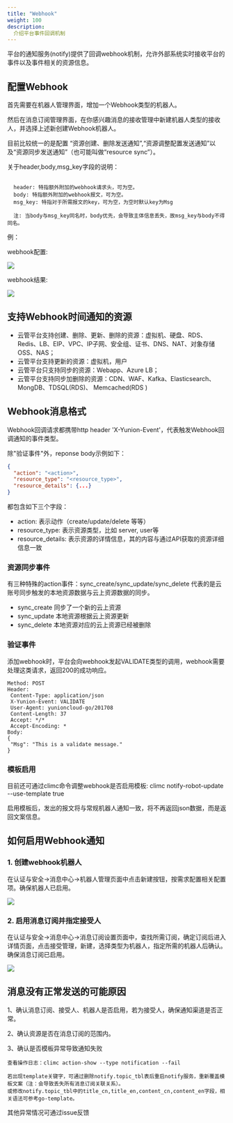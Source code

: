 ```yaml
---
title: "Webhook"
weight: 100
description:
  介绍平台事件回调机制
---
```


平台的通知服务(notify)提供了回调webhook机制，允许外部系统实时接收平台的事件以及事件相关的资源信息。

## 配置Webhook

⾸先需要在机器⼈管理界⾯，增加⼀个Webhook类型的机器⼈。

然后在消息订阅管理界⾯，在你感兴趣消息的接收管理中新建机器⼈类型的接收⼈，并选择上述新创建Webhook机器⼈。

⽬前⽐较统⼀的是配置
“资源创建、删除发送通知”,“资源调整配置发送通知”以及“资源同步发送通知”（也可能叫做“resource sync”）。

关于header,body,msg_key字段的说明：
```

  header: 特指额外附加的webhook请求头，可为空。
  body: 特指额外附加的webhook报文，可为空。
  msg_key: 特指对于所需报文的key，可为空，为空时默认key为Msg

  注: 当body与msg_key同名时，body优先，会导致主体信息丢失，故msg_key与body不得同名。

```
例：

webhook配置: 

![](../images/webhook_config.jpg)

webhook结果: 

![](../images/webhook_result.jpg)


## 支持Webhook时间通知的资源

* 云管平台⽀持创建、删除、更新、删除的资源：虚拟机、硬盘、RDS、Redis、LB、EIP、VPC、IP⼦⽹、安全组、证书、DNS、NAT、对象存储OSS、NAS；
* 云管平台支持更新的资源：虚拟机，用户
* 云管平台只⽀持同步的资源：Webapp、Azure LB；
* 云管平台⽀持同步加删除的资源：CDN、WAF、Kafka、Elasticsearch、MongDB、TDSQL(RDS)、 Memcached(RDS )

## Webhook消息格式

Webhook回调请求都携带http header 'X-Yunion-Event'，代表触发Webhook回调通知的事件类型。

除"验证事件"外，reponse body示例如下：

```json
{
  "action": "<action>",
  "resource_type": "<resource_type>",
  "resource_details": {...}
}
```

都包含如下三个字段：

* action: 表示动作（create/update/delete 等等）
* resource_type: 表示资源类型，⽐如 server, user等
* resource_details: 表示资源的详情信息，其的内容与通过API获取的资源详细信息一致

### 资源同步事件

有三种特殊的action事件：sync_create/sync_update/sync_delete 代表的是云账号同步触发的本地资源数据与云上资源数据的同步。

* sync_create 同步了⼀个新的云上资源
* sync_update 本地资源根据云上资源更新
* sync_delete 本地资源对应的云上资源已经被删除

### 验证事件

添加webhook时，平台会向webhook发起VALIDATE类型的调用，webhook需要处理这类请求，返回200的成功响应。

```
Method: POST
Header:
 Content-Type: application/json
 X-Yunion-Event: VALIDATE
 User-Agent: yunioncloud-go/201708
 Content-Length: 37
 Accept: */*
 Accept-Encoding: *
Body:
{
 "Msg": "This is a validate message."
}
```

### 模板启用

目前还可通过climc命令调整webhook是否启用模板: climc notify-robot-update <robot-id> --use-template true

启用模板后，发出的报文将与常规机器人通知一致，将不再返回json数据，而是返回文案信息。


## 如何启用Webhook通知

### 1. 创建webhook机器人

在认证与安全->消息中心->机器人管理页面中点击新建按钮，按需求配置相关配置项。确保机器人已启用。


![](../images/webhook_config.jpg)


### 2. 启用消息订阅并指定接受人

在认证与安全->消息中心->消息订阅设置页面中，查找所需订阅，确定订阅后进入详情页面，点击接受管理，新建，选择类型为机器人，指定所需的机器人后确认。确保消息订阅已启用。

![](../images/subscriber.jpg)


## 消息没有正常发送的可能原因

1、确认消息订阅、接受人、机器人是否启用，若为接受人，确保通知渠道是否正常。

2、确认资源是否在消息订阅的范围内。

3、确认是否模板异常导致通知失败
```
查看操作日志：climc action-show --type notification --fail

若出现template关键字，可通过删除notify.topic_tbl表后重启notify服务，重新覆盖模板文案（注：会导致丢失所有消息订阅关联关系）。
或修改notify.topic_tbl中的title_cn,title_en,content_cn,content_en字段，相关语法可参考go-template。
```

其他异常情况可通过issue反馈